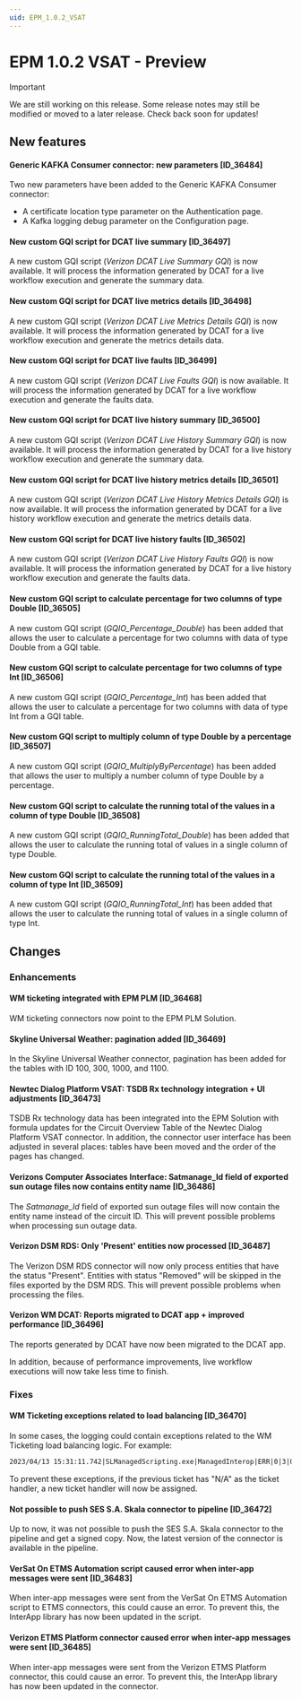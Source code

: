 ```yaml
---
uid: EPM_1.0.2_VSAT
---
```


# EPM 1.0.2 VSAT - Preview

> [!IMPORTANT]
> We are still working on this release. Some release notes may still be modified or moved to a later release. Check back soon for updates!

## New features

#### Generic KAFKA Consumer connector: new parameters [ID_36484]

Two new parameters have been added to the Generic KAFKA Consumer connector:

- A certificate location type parameter on the Authentication page.
- A Kafka logging debug parameter on the Configuration page.

#### New custom GQI script for DCAT live summary [ID_36497]

A new custom GQI script (*Verizon DCAT Live Summary GQI*) is now available. It will process the information generated by DCAT for a live workflow execution and generate the summary data.

#### New custom GQI script for DCAT live metrics details [ID_36498]

A new custom GQI script (*Verizon DCAT Live Metrics Details GQI*) is now available. It will process the information generated by DCAT for a live workflow execution and generate the metrics details data.

#### New custom GQI script for DCAT live faults [ID_36499]

A new custom GQI script (*Verizon DCAT Live Faults GQI*) is now available. It will process the information generated by DCAT for a live workflow execution and generate the faults data.

#### New custom GQI script for DCAT live history summary [ID_36500]

A new custom GQI script (*Verizon DCAT Live History Summary GQI*) is now available. It will process the information generated by DCAT for a live history workflow execution and generate the summary data.

#### New custom GQI script for DCAT live history metrics details [ID_36501]

A new custom GQI script (*Verizon DCAT Live History Metrics Details GQI*) is now available. It will process the information generated by DCAT for a live history workflow execution and generate the metrics details data.

#### New custom GQI script for DCAT live history faults [ID_36502]

A new custom GQI script (*Verizon DCAT Live History Faults GQI*) is now available. It will process the information generated by DCAT for a live history workflow execution and generate the faults data.

#### New custom GQI script to calculate percentage for two columns of type Double [ID_36505]

A new custom GQI script (*GQIO_Percentage_Double*) has been added that allows the user to calculate a percentage for two columns with data of type Double from a GQI table.

#### New custom GQI script to calculate percentage for two columns of type Int [ID_36506]

A new custom GQI script (*GQIO_Percentage_Int*) has been added that allows the user to calculate a percentage for two columns with data of type Int from a GQI table.

#### New custom GQI script to multiply column of type Double by a percentage [ID_36507]

A new custom GQI script (*GQIO_MultiplyByPercentage*) has been added that allows the user to multiply a number column of type Double by a percentage.

#### New custom GQI script to calculate the running total of the values in a column of type Double [ID_36508]

A new custom GQI script (*GQIO_RunningTotal_Double*) has been added that allows the user to calculate the running total of values in a single column of type Double.

#### New custom GQI script to calculate the running total of the values in a column of type Int [ID_36509]

A new custom GQI script (*GQIO_RunningTotal_Int*) has been added that allows the user to calculate the running total of values in a single column of type Int.

## Changes

### Enhancements

#### WM ticketing integrated with EPM PLM [ID_36468]

WM ticketing connectors now point to the EPM PLM Solution.

#### Skyline Universal Weather: pagination added [ID_36469]

In the Skyline Universal Weather connector, pagination has been added for the tables with ID 100, 300, 1000, and 1100.

#### Newtec Dialog Platform VSAT: TSDB Rx technology integration + UI adjustments [ID_36473]

TSDB Rx technology data has been integrated into the EPM Solution with formula updates for the Circuit Overview Table of the Newtec Dialog Platform VSAT connector. In addition, the connector user interface has been adjusted in several places: tables have been moved and the order of the pages has changed.

#### Verizons Computer Associates Interface: Satmanage_Id field of exported sun outage files now contains entity name [ID_36486]

The *Satmanage_Id* field of exported sun outage files will now contain the entity name instead of the circuit ID. This will prevent possible problems when processing sun outage data.

#### Verizon DSM RDS: Only 'Present' entities now processed [ID_36487]

The Verizon DSM RDS connector will now only process entities that have the status "Present". Entities with status "Removed" will be skipped in the files exported by the DSM RDS. This will prevent possible problems when processing the files.

#### Verizon WM DCAT: Reports migrated to DCAT app + improved performance [ID_36496]

The reports generated by DCAT have now been migrated to the DCAT app.

In addition, because of performance improvements, live workflow executions will now take less time to finish.

### Fixes

#### WM Ticketing exceptions related to load balancing [ID_36470]

In some cases, the logging could contain exceptions related to the WM Ticketing load balancing logic. For example:

```txt
2023/04/13 15:31:11.742|SLManagedScripting.exe|ManagedInterop|ERR|0|3|QA1|ProcessIncomingEvent|Error processing incoming event. System.IndexOutOfRangeException: Index was outside the bounds of the array. at QAction.LoadBalancing(SLProtocolExt protocol, List`1 receivedRowsData, List`1 listToSend, List`1 listOfEtms) at QAction.LoadBalancingLogic(SLProtocolExt protocol, List`1 receivedRowsData, List`1 listToSend) at QAction.TicketProcess(SLProtocolExt protocol, List`1 diagnosticTableEntries, ConcurrentBag`1 processedRows, List`1 receivedRowsData) at QAction.ProcessIncomingEvent(SLProtocolExt protocol, List`1 diagnosticTableEntries)
```

To prevent these exceptions, if the previous ticket has "N/A" as the ticket handler, a new ticket handler will now be assigned.

#### Not possible to push SES S.A. Skala connector to pipeline [ID_36472]

Up to now, it was not possible to push the SES S.A. Skala connector to the pipeline and get a signed copy. Now, the latest version of the connector is available in the pipeline.

#### VerSat On ETMS Automation script caused error when inter-app messages were sent [ID_36483]

When inter-app messages were sent from the VerSat On ETMS Automation script to ETMS connectors, this could cause an error. To prevent this, the InterApp library has now been updated in the script.

#### Verizon ETMS Platform connector caused error when inter-app messages were sent [ID_36485]

When inter-app messages were sent from the Verizon ETMS Platform connector, this could cause an error. To prevent this, the InterApp library has now been updated in the connector.
